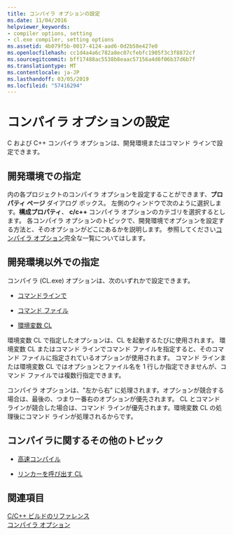 ```yaml
---
title: コンパイラ オプションの設定
ms.date: 11/04/2016
helpviewer_keywords:
- compiler options, setting
- cl.exe compiler, setting options
ms.assetid: 4b079f5b-0017-4124-aad6-0d2b58e427e0
ms.openlocfilehash: cc1d4a4a6c782a8ec07cfebfc1905f3c3f8872cf
ms.sourcegitcommit: bff17488ac5538b8eaac57156a4d6f06b37d6b7f
ms.translationtype: MT
ms.contentlocale: ja-JP
ms.lasthandoff: 03/05/2019
ms.locfileid: "57416294"
---
```

# <a name="setting-compiler-options"></a>コンパイラ オプションの設定

C および C++ コンパイラ オプションは、開発環境またはコマンド ラインで設定できます。

## <a name="in-the-development-environment"></a>開発環境での指定

内の各プロジェクトのコンパイラ オプションを設定することができます、**プロパティ ページ** ダイアログ ボックス。 左側のウィンドウで次のように選択します。**構成プロパティ**、 **c/c++** コンパイラ オプションのカテゴリを選択するとします。 各コンパイラ オプションのトピックで、開発環境でオプションを設定する方法と、そのオプションがどこにあるかを説明します。 参照してください[コンパイラ オプション](../../build/reference/compiler-options.md)完全な一覧についてはします。

## <a name="outside-the-development-environment"></a>開発環境以外での指定

コンパイラ (CL.exe) オプションは、次のいずれかで設定できます。

- [コマンドラインで](../../build/reference/compiler-command-line-syntax.md)

- [コマンド ファイル](../../build/reference/cl-command-files.md)

- [環境変数 CL](../../build/reference/cl-environment-variables.md)

環境変数 CL で指定したオプションは、CL を起動するたびに使用されます。 環境変数 CL またはコマンド ラインでコマンド ファイルを指定すると、そのコマンド ファイルに指定されているオプションが使用されます。 コマンド ラインまたは環境変数 CL ではオプションとファイル名を 1 行しか指定できませんが、コマンド ファイルでは複数行指定できます。

コンパイラ オプションは、"左から右" に処理されます。オプションが競合する場合は、最後の、つまり一番右のオプションが優先されます。 CL とコマンド ラインが競合した場合は、コマンド ラインが優先されます。環境変数 CL の処理後にコマンド ラインが処理されるからです。

## <a name="additional-compiler-topics"></a>コンパイラに関するその他のトピック

- [高速コンパイル](../../build/reference/fast-compilation.md)

- [リンカーを呼び出す CL](../../build/reference/cl-invokes-the-linker.md)

## <a name="see-also"></a>関連項目

[C/C++ ビルドのリファレンス](../../build/reference/c-cpp-building-reference.md)<br/>
[コンパイラ オプション](../../build/reference/compiler-options.md)

